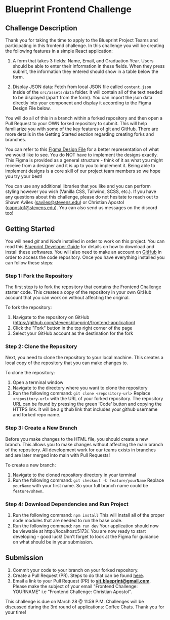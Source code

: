 # Blueprint Frontend Challenge

## Challenge Description

Thank you for taking the time to apply to the Blueprint Project Teams and participating in this frontend challenge. In this challenge you will be creating the following features in a simple React application:

1. A form that takes 3 fields: Name, Email, and Graduation Year. Users should be able to enter their information in these fields. When they press submit, the information they entered should show in a table below the form.

2. Display JSON data: Fetch from local JSON file called `content.json` inside of the `src/assets/data` folder. It will contain all of the text needed to be displayed (apart from the form). You can import the json data directly into your component and display it according to the Figma Design File below.

You will do all of this in a branch within a forked repository and then open a Pull Request to your OWN forked repository to submit. This will help familiarize you with some of the key features of git and GitHub. There are more details in the Getting Started section regarding creating forks and branches.

You can refer to this [Figma Design File](https://www.figma.com/file/CYHTDweja1x3V58aNAfSfZ/Blueprint-Frontend-Assessment-S24?type=design&node-id=1%3A3&mode=design&t=MvITKiSPF3MXzYek-1) for a better representation of what we would like to see. You do NOT have to implement the designs exactly. This Figma is provided as a general structure - think of it as what you might receive from a designer and it is up to you to implement it. Being able to implement designs is a core skill of our project team members so we hope you try your best!

You can use any additional libraries that you like and you can perform styling however you wish (Vanilla CSS, Tailwind, SCSS, etc.). If you have any questions about this challenge, please do not hesitate to reach out to Shawn Aviles (saviles@stevens.edu) or Christian Apostol (caposto1@stevens.edu). You can also send us messages on the discord too!

## Getting Started

You will need *git* and *Node* installed in order to work on this project. You can read this [Blueprint Developer Guide](https://wiki.sitblueprint.com/books/onboarding/page/blueprint-developer-setup) for details on how to download and install these softwares. You will also need to make an account on [GitHub](https://github.com) in order to access the code repository. Once you have everything installed you can follow these steps:

### Step 1: Fork the Repository

The first step is to fork the repository that contains the Frontend Challenge starter code. This creates a copy of the repository in your own GitHub account that you can work on without affecting the original.

To fork the repository:

1. Navigate to the repository on GitHub (https://github.com/stevensblueprint/frontend-application)
2. Click the "Fork" button in the top right corner of the page
3. Select your GitHub account as the destination for the fork

### Step 2: Clone the Repository

Next, you need to clone the repository to your local machine. This creates a local copy of the repository that you can make changes to.

To clone the repository:

1. Open a terminal window
2. Navigate to the directory where you want to clone the repository
3. Run the following command:
```git clone <repository-url>```
Replace `<repository-url>` with the URL of your forked repository. The repository URL can be found by pressing the green 'Code' button and copying the HTTPS link. It will be a github link that includes your github username and forked repo name. 

### Step 3: Create a New Branch

Before you make changes to the HTML file, you should create a new branch. This allows you to make changes without affecting the main branch of the repository. All development work for our teams exists in branches and are later merged into main with Pull Requests!

To create a new branch:

1. Navigate to the cloned repository directory in your terminal
2. Run the following command:
```git checkout -b feature/yourName```
Replace `yourName` with your first name. So your full branch name could be ```feature/shawn```.

### Step 4: Download Dependencies and Run Project

1. Run the following command:
```npm install```
This will install all of the proper node modules that are needed to run the base code.
2. Run the following command:
```npm run dev```
Your application should now be viewable at http://localhost:5173/. You are now ready to start developing - good luck! Don't forget to look at the Figma for guidance on what should be in your submission.

## Submission

1. Commit your code to your branch on your forked repository.
2. Create a Pull Request (PR). Steps to do that can be found [here](https://docs.github.com/en/pull-requests/collaborating-with-pull-requests/proposing-changes-to-your-work-with-pull-requests/creating-a-pull-request).
3. Email a link to your Pull Request (PR) to **sit.blueprint@gmail.com**. Please make the subject of your email "Frontend Challenge: YOURNAME" i.e "Frontend Challenge: Christian Apostol". 

This challenge is due on March 28 @ 11:59 P.M. Challenges will be discussed during the 3rd round of applications: Coffee Chats. Thank you for your time!
